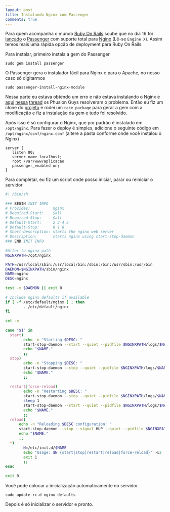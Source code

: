 ```yaml
---
layout: post
title: Instalando Nginx com Passenger
comments: true
---
```


Para quem acompanha o mundo [Ruby On Rails](http://www.rubyonrails.com) soube que no dia 16 foi [lançado](http://blog.phusion.nl/2009/04/16/phusions-one-year-anniversary-gift-phusion-passenger-220) o [Passenger](http://www.modrails.com) com suporte total para [Nginx](http://nginx.net) (Lê-se `Engine X`). Assim temos mais uma rápida opção de deployment para Ruby On Rails.

Para instalar, primeiro instala a gem do Passenger

`sudo gem install passenger`

O Passenger gera o instalador fácil para Nginx e para o Apache, no nosso caso só digitarmos

`sudo passenger-install-nginx-module`

Nessa parte eu estava obtendo um erro e não estava instalando o Nginx e [aqui](http://github.com/FooBarWidget/passenger/commit/7a9092a560de4f2096a73fc39375260f827f6153) [nessa](http://code.google.com/p/phusion-passenger/issues/detail?id=249) [thread](http://groups.google.com/group/phusion-passenger/browse_thread/thread/cbf0ed3f143e01fc) os Phusion Guys resolveram o problema. Então eu fiz um clone do [projeto](http://github.com/FooBarWidget/passenger/) e rodei um `rake package` para gerar a gem com a modificação e fiz a instalação da gem e tudo foi resolvido.

Após isso é só configurar o Nginx, que por padrão é instalado em `/opt/nginx`. Para fazer o deploy é simples, adicione o seguinte código em `/opt/nginx/conf/nginx.conf` (altere a pasta conforme onde você instalou o Nginx)

```nginx
server {
   listen 80;
   server_name localhost;
   root /var/www/aplicacao
   passenger_enabled on;
}
```

Para completar, eu fiz um script onde posso iniciar, parar ou reiniciar o servidor

```bash
#! /bin/sh
 
### BEGIN INIT INFO
# Provides:          nginx
# Required-Start:    $all
# Required-Stop:     $all
# Default-Start:     2 3 4 5
# Default-Stop:      0 1 6
# Short-Description: starts the nginx web server
# Description:       starts nginx using start-stop-daemon
### END INIT INFO
 
#Alter to nginx path
NGINXPATH=/opt/nginx

PATH=/usr/local/sbin:/usr/local/bin:/sbin:/bin:/usr/sbin:/usr/bin
DAEMON=$NGINXPATH/sbin/nginx
NAME=nginx
DESC=nginx
 
test -x $DAEMON || exit 0
 
# Include nginx defaults if available
if [ -f /etc/default/nginx ] ; then
        . /etc/default/nginx
fi
 
set -e
 
case "$1" in
  start)
        echo -n "Starting $DESC: "
        start-stop-daemon --start --quiet --pidfile $NGINXPATH/logs/$NAME.pid --exec $DAEMON -- $DAEMON_OPTS
        echo "$NAME."
        ;;
  stop)
        echo -n "Stopping $DESC: "
        start-stop-daemon --stop --quiet --pidfile $NGINXPATH/logs/$NAME.pid --exec $DAEMON
        echo "$NAME."
        ;;
 
  restart|force-reload)
        echo -n "Restarting $DESC: "
        start-stop-daemon --stop --quiet --pidfile $NGINXPATH/logs/$NAME.pid --exec $DAEMON
        sleep 1
        start-stop-daemon --start --quiet --pidfile $NGINXPATH/logs/$NAME.pid --exec $DAEMON -- $DAEMON_OPTS
        echo "$NAME."
        ;;
  reload)
      echo -n "Reloading $DESC configuration: "
      start-stop-daemon --stop --signal HUP --quiet --pidfile $NGINXPATH/logs/$NAME.pid --exec $DAEMON
      echo "$NAME."
      ;;
  *)
        N=/etc/init.d/$NAME
        echo "Usage: $N {start|stop|restart|reload|force-reload}" >&2
        exit 1
        ;;
esac
 
exit 0
```

Você pode colocar a inicialização automaticamente no servidor

`sudo update-rc.d nginx defaults`

Depois é só inicializar o servidor e pronto.
